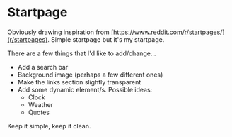 # Startpage

Obviously drawing inspiration from 
[https://www.reddit.com/r/startpages/](r/startpages). Simple startpage but it's
my startpage.

There are a few things that I'd like to add/change...

- Add a search bar
- Background image (perhaps a few different ones)
- Make the links section slightly transparent
- Add some dynamic element/s. Possible ideas:
    - Clock
    - Weather
    - Quotes

Keep it simple, keep it clean.
